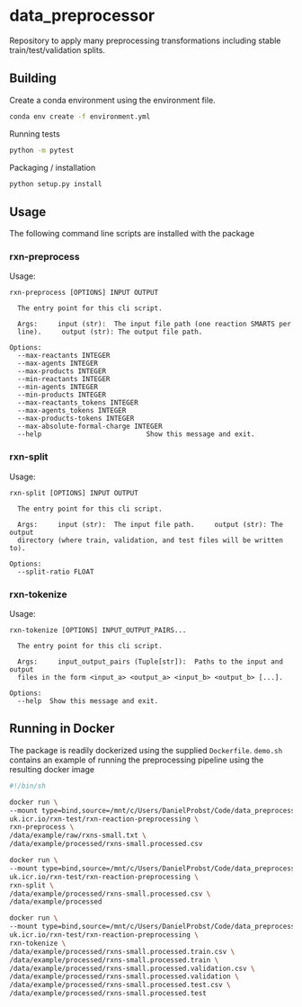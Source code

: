 # data_preprocessor

Repository to apply many preprocessing transformations including stable train/test/validation splits.

## Building
Create a conda environment using the environment file.
```bash
conda env create -f environment.yml
```

Running tests
```bash
python -m pytest
```

Packaging / installation
```bash
python setup.py install
```

## Usage
The following command line scripts are installed with the package

### rxn-preprocess
Usage:
```
rxn-preprocess [OPTIONS] INPUT OUTPUT

  The entry point for this cli script.

  Args:     input (str):  The input file path (one reaction SMARTS per
  line).     output (str): The output file path.

Options:
  --max-reactants INTEGER
  --max-agents INTEGER
  --max-products INTEGER
  --min-reactants INTEGER
  --min-agents INTEGER
  --min-products INTEGER
  --max-reactants_tokens INTEGER
  --max-agents_tokens INTEGER
  --max-products-tokens INTEGER
  --max-absolute-formal-charge INTEGER
  --help                          Show this message and exit.
```
### rxn-split
Usage:
```
rxn-split [OPTIONS] INPUT OUTPUT

  The entry point for this cli script.

  Args:     input (str):  The input file path.     output (str): The output
  directory (where train, validation, and test files will be written to).

Options:
  --split-ratio FLOAT
```
### rxn-tokenize
Usage:
```
rxn-tokenize [OPTIONS] INPUT_OUTPUT_PAIRS...

  The entry point for this cli script.

  Args:     input_output_pairs (Tuple[str]):  Paths to the input and output
  files in the form <input_a> <output_a> <input_b> <output_b> [...].

Options:
  --help  Show this message and exit.
```

## Running in Docker
The package is readily dockerized using the supplied ```Dockerfile```. `demo.sh` contains an example of running the preprocessing pipeline using the resulting docker image
```bash
#!/bin/sh

docker run \
--mount type=bind,source=/mnt/c/Users/DanielProbst/Code/data_preprocessor/data,target=/data \
uk.icr.io/rxn-test/rxn-reaction-preprocessing \
rxn-preprocess \
/data/example/raw/rxns-small.txt \
/data/example/processed/rxns-small.processed.csv

docker run \
--mount type=bind,source=/mnt/c/Users/DanielProbst/Code/data_preprocessor/data,target=/data \
uk.icr.io/rxn-test/rxn-reaction-preprocessing \
rxn-split \
/data/example/processed/rxns-small.processed.csv \
/data/example/processed

docker run \
--mount type=bind,source=/mnt/c/Users/DanielProbst/Code/data_preprocessor/data,target=/data \
uk.icr.io/rxn-test/rxn-reaction-preprocessing \
rxn-tokenize \
/data/example/processed/rxns-small.processed.train.csv \
/data/example/processed/rxns-small.processed.train \
/data/example/processed/rxns-small.processed.validation.csv \
/data/example/processed/rxns-small.processed.validation \
/data/example/processed/rxns-small.processed.test.csv \
/data/example/processed/rxns-small.processed.test
```